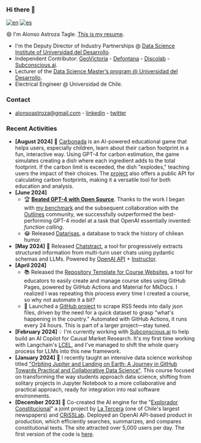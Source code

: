 ### Hi there 👋

<!--
**aastroza/aastroza** is a ✨ _special_ ✨ repository because its `README.md` (this file) appears on your GitHub profile.

Here are some ideas to get you started:

- 🔭 I’m currently working on ...
- 🌱 I’m currently learning ...
- 👯 I’m looking to collaborate on ...
- 🤔 I’m looking for help with ...
- 💬 Ask me about ...
- 📫 How to reach me: ...
- 😄 Pronouns: ...
- ⚡ Fun fact: ...
-->
[![en](https://img.shields.io/badge/lang-en-red.svg)](https://github.com/aastroza/aastroza/blob/main/README.md)
[![es](https://img.shields.io/badge/lang-es-yellow.svg)](https://github.com/aastroza/aastroza/blob/main/README.es.md)

😄 I'm Alonso Astroza Tagle. [This is my resume](https://docs.google.com/document/d/1wxtLNsBQYz-peTrHwgZdpdJh3xIa_v-jNS0JNXj7tUo/edit?usp=sharing).

* I'm the Deputy Director of Industry Partnerships @  [Data Science Institute of Universidad del Desarrollo](https://ingenieria.udd.cl/persona/alonso-astroza-tagle/).
* Independent Contributor: [GeoVictoria](https://www.geovictoria.com) - [Defontana](https://www.defontana.com) - [Discolab](https://www.discolab.cl) - [Subconscious.ai](https://www.subconscious.ai/).
* Lecturer of the [Data Science Master’s program @ Universidad del Desarrollo](https://ingenieria.udd.cl/postgrado/magister-en-data-science/profesores/).
* Electrical Engineer @ Universidad de Chile.

### Contact

* alonsoastroza@gmail.com - [linkedin](https://www.linkedin.com/in/aastrozacl/) - [twitter](https://twitter.com/aastroza)

### Recent Activities

- **[August 2024]** 🍲 [Carbonada](https://carbonada.cl/) is an AI-powered educational game that helps users, especially children, learn about their carbon footprint in a fun, interactive way. Using GPT-4 for carbon estimation, the game simulates creating a dish where each ingredient adds to the total footprint. If the carbon limit is exceeded, the dish "explodes," teaching users the impact of their choices. The [project](https://github.com/aastroza/carbonada) also offers a public API for calculating carbon footprints, making it a versatile tool for both education and analysis.
- **[June 2024]**
  - 🏆 [**Beated GPT-4 with Open Source**](https://blog.dottxt.co/oss-v-gpt4.html). Thanks to the work I began with [my benchmark](https://alonsoastroza.com/posts/structured-generation-benchmark/) and the subsequent collaboration with the [Outlines](https://github.com/outlines-dev/outlines) community, we successfully outperformed the best-performing GPT-4 model at a task that OpenAI essentially invented: *function calling*.
  - 😂 Released [Datarisas](https://github.com/aastroza/chilean-humor), a database to track the history of chilean humor.
- **[May 2024]** 💬 Released [Chatstract](https://github.com/aastroza/chatstract), a tool for progressively extracts structured information from multi-turn user chats using pydantic schemas and LLMs. Powered by [OpenAI API](https://github.com/openai/openai-python) + [Instructor](https://github.com/jxnl/instructor/).
- **[April 2024]**
  - 📚 Released the [Repository Template for Course Websites](https://github.com/aastroza/course-template), a tool for educators to easily create and manage course sites using GitHub Pages, powered by GitHub Actions and Material for MkDocs. I realized I was repeating this process every time I created a course, so why not automate it a bit?
  - 🚀 Launched a [GitHub project](https://github.com/aastroza/rss-feeds-scraper) to scrape RSS feeds into daily json files, driven by the need for a quick dataset to grasp "what's happening in the country." Automated with GitHub Actions, it runs every 24 hours. This is part of a larger project—stay tuned.
- **[February 2024]** 💡 I'm currently working with [Subconscious.ai](https://www.subconscious.ai/) to help build an AI Copilot for Causal Market Research. It's my first time working with Langchain's [LCEL](https://python.langchain.com/docs/expression_language/), and I've managed to shift the whole query process for LLMs into this new framework. 
- **[January 2024]** 🌌 I recently taught an intensive data science workshop titled ["Orbiting Jupiter and Landing on Earth: A Journey in GitHub Towards Practical and Collaborative Data Science"](https://idsudd.github.io/github-workshop/). This course focused on transforming the way students approach data science, shifting from solitary projects in Jupyter Notebook to a more collaborative and practical approach, ready for integration into real software environments.
- **[December 2023]** 📖 Co-created the AI engine for the "[Explorador Constitucional](https://www.latercera.com/la-tercera-sabado/noticia/cuales-son-las-diferencias-entre-los-textos-constitucionales/RUC2LB45ZBAEHN3RFKDEGI6ZRE/)" a joint project by [La Tercera](https://www.latercera.com/) (one of Chile's largest newspapers) and [CRiSSLab](https://criss-lab.com/). Deployed an OpenAI API-based product in production, which efficiently searches, summarizes, and compares constitutional texts. The site attracted over 5,000 users per day. The first version of the code is [here](https://github.com/aastroza/llm-search-discolab).
